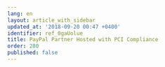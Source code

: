 ```yaml
---
lang: en
layout: article_with_sidebar
updated_at: '2018-09-20 00:47 +0400'
identifier: ref_0gaUolue
title: PayPal Partner Hosted with PCI Compliance
order: 280
published: false
---
```

